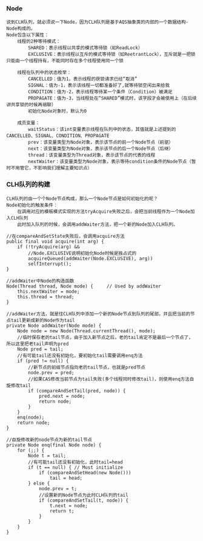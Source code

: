 ### Node
    说到CLH队列，就必须说一下Node，因为CLH队列是基于AQS抽象类的内部的一个数据结构-Node构成的。
    Node包含以下属性：
        线程的2种等待模式：
            SHARED：表示线程以共享的模式等待锁（如ReadLock）
            EXCLUSIVE：表示线程以互斥的模式等待锁（如ReetrantLock），互斥就是一把锁只能由一个线程持有，不能同时存在多个线程使用同一个锁

        线程在队列中的状态枚举：
            CANCELLED：值为1，表示线程的获锁请求已经“取消”
            SIGNAL：值为-1，表示该线程一切都准备好了,就等待锁空闲出来给我
            CONDITION：值为-2，表示线程等待某一个条件（Condition）被满足
            PROPAGATE：值为-3，当线程处在“SHARED”模式时，该字段才会被使用上（在后续讲共享锁的时候再细聊）
            初始化Node对象时，默认为0

        成员变量：
            waitStatus：该int变量表示线程在队列中的状态，其值就是上述提到的CANCELLED、SIGNAL、CONDITION、PROPAGATE
            prev：该变量类型为Node对象，表示该节点的前一个Node节点（前驱）
            next：该变量类型为Node对象，表示该节点的后一个Node节点（后继）
            thread：该变量类型为Thread对象，表示该节点的代表的线程
            nextWaiter：该变量类型为Node对象，表示等待condition条件的Node节点（暂时不用管它，不影响我们理解主要知识点）

### CLH队列的构建
    CLH队列的由一个个Node节点构成，那么一个Node节点是如何初始化的呢？
    Node初始化的触发条件：
        在调用对应的模板模式实现的方法tryAcquire失败之后，会把当前线程作为一个Node加入CLH队列
        此时加入队列的时候，会调用addWaiter方法，把一个新的Node加入CLH队列。

        
        
```
//在compareAndSetState失败后，会调用acquire方法
public final void acquire(int arg) {
    if (!tryAcquire(arg) &&
        //Node.EXCLUSIVE说明初始化Node时候是独占式的
        acquireQueued(addWaiter(Node.EXCLUSIVE), arg))
        selfInterrupt();
}

//addWaiter中Node的构造函数
Node(Thread thread, Node mode) {     // Used by addWaiter
    this.nextWaiter = mode;
    this.thread = thread;
}

//addWaiter方法，就是往CLH队列中添加一个新的Node节点到队列的尾部，并且把当前的节点tail更新成新的Node作为tail
private Node addWaiter(Node mode) {
    Node node = new Node(Thread.currentThread(), mode);
    //临时保存老的tail节点，由于加入新节点之后，老的tail肯定不是最后一个节点了，所以这里把老tail声明为pred
    Node pred = tail;
    //有可能tail还没有初始化，要初始化tail需要调用enq方法
    if (pred != null) {
        //新节点的前缀节点指向老的tail节点，也就是pred节点
        node.prev = pred;
        //如果CAS修改当前节点为tail失败(多个线程同时修改tail)，则使用enq方法自旋修改tail
        if (compareAndSetTail(pred, node)) {
            pred.next = node;
            return node;
        }
    }
    enq(node);
    return node;
}

//自旋修改新的node节点为新的tail节点
private Node enq(final Node node) {
    for (;;) {
        Node t = tail;
        //有可能tail还没有初始化，此时tail=head
        if (t == null) { // Must initialize
            if (compareAndSetHead(new Node()))
                tail = head;
        } else {
            node.prev = t;
            //设置新的Node节点为此时CLH队列的tail
            if (compareAndSetTail(t, node)) {
                t.next = node;
                return t;
            }
        }
    }
}
```